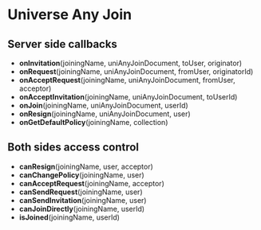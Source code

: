 # Universe Any Join

## Server side callbacks
- **onInvitation**(joiningName, uniAnyJoinDocument, toUser, originator)
- **onRequest**(joiningName, uniAnyJoinDocument, fromUser, originatorId)
- **onAcceptRequest**(joiningName, uniAnyJoinDocument, fromUser, acceptor)
- **onAcceptInvitation**(joiningName, uniAnyJoinDocument, toUserId)
- **onJoin**(joiningName, uniAnyJoinDocument, userId)
- **onResign**(joiningName, uniAnyJoinDocument, user)
- **onGetDefaultPolicy**(joiningName, collection)

## Both sides access control
- **canResign**(joiningName, user, acceptor)
- **canChangePolicy**(joiningName, user)
- **canAcceptRequest**(joiningName, acceptor)
- **canSendRequest**(joiningName, user)
- **canSendInvitation**(joiningName, user)
- **canJoinDirectly**(joiningName, userId)
- **isJoined**(joiningName, userId)
